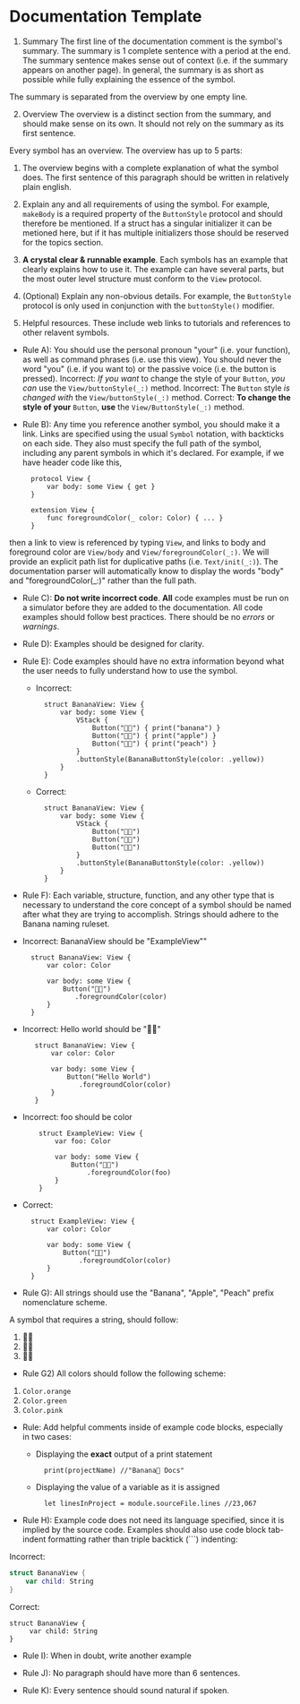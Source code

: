 #  Documentation Template

1. Summary 
The first line of the documentation comment is the symbol's summary. The summary is 1 complete sentence with a period at the end. The summary sentence makes sense out of context (i.e. if the summary appears on another page). In general, the summary is as short as possible while fully explaining the essence of the symbol.

The summary is separated from the overview by one empty line.

2. Overview
The overview is a distinct section from the summary, and should make sense on its own. It should not rely on the summary as its first sentence.

Every symbol has an overview. The overview has up to 5 parts: 
1. The overview begins with a complete explanation of what the symbol does. The first sentence of this paragraph should be written in relatively plain english. 

2. Explain any and all requirements of using the symbol.  For example, `makeBody` is a required property of the `ButtonStyle` protocol and should therefore be mentioned. If a struct has a singular initializer it can be metioned here, but if it has multiple initializers those should be reserved for the topics section. 

3. **A crystal clear & runnable example**. Each symbols has an example that clearly explains how to use it. The example can have several parts, but the most outer level structure must conform to the `View` protocol. 

4. (Optional) Explain any non-obvious details. For example, the `ButtonStyle` protocol is only used in conjunction with the `buttonStyle()` modifier. 

5. Helpful resources. These include web links to tutorials and references to other relavent symbols. 


- Rule A): You should use the personal pronoun "your" (i.e. your function), as well as command phrases (i.e. use this view). You should never the word "you" (i.e. if you want to) or the passive voice (i.e. the button is pressed).
    Incorrect:
        *If you want* to change the style of your `Button`, *you can* use the `View/buttonStyle(_:)` method.
    Incorrect:
        The `Button` style *is changed with* the `View/buttonStyle(_:)` method.
    Correct:
        **To change the style of your** `Button`, **use** the `View/ButtonStyle(_:)` method.


- Rule B): Any time you reference another symbol, you should make it a link. Links are specified using the usual `Symbol` notation, with backticks on each side. They also must specify the full path of the symbol, including any parent symbols in which it's declared. For example, if we have header code like this,

        protocol View {
            var body: some View { get }
        }
        
        extension View {
            func foregroundColor(_ color: Color) { ... }
        }
        
then a link to view is referenced by typing `View`, and links to body and foreground color are `View/body` and `View/foregroundColor(_:)`. We will provide an explicit path list for duplicative paths (i.e. `Text/init(_:)`).  The documentation parser will automatically know to display the words "body" and "foregroundColor(_:)" rather than the full path. 
    

- Rule C): **Do not write incorrect code**. **All** code examples must be run on a simulator before they are added to the documentation. All code examples should follow best practices. There should be no *errors* or *warnings*.


- Rule D): Examples should be designed for clarity.


- Rule E): Code examples should have no extra information beyond what the user needs to fully understand how to use the symbol.
    - Incorrect:
    
            struct BananaView: View {
                var body: some View {
                    VStack {
                        Button("🍌🍌") { print("banana") }
                        Button("🍎🍎") { print("apple") }
                        Button("🍑🍑") { print("peach") }
                    }
                    .buttonStyle(BananaButtonStyle(color: .yellow))
                }
            }
            
    - Correct:
    
            struct BananaView: View {
                var body: some View {
                    VStack {
                        Button("🍌🍌") 
                        Button("🍎🍎") 
                        Button("🍑🍑") 
                    }
                    .buttonStyle(BananaButtonStyle(color: .yellow))
                }
            }


- Rule F): Each variable, structure, function, and any other type that is necessary to understand the core concept of a symbol should be named after what they are trying to accomplish.  Strings should adhere to the Banana naming ruleset. 

 - Incorrect: BananaView should be "ExampleView""
 
         struct BananaView: View {
             var color: Color
             
             var body: some View {
                 Button("🍌🍌")
                    .foregroundColor(color)
             }
         }
         
- Incorrect: Hello world should be "🍌🍌"
         
         struct BananaView: View {
             var color: Color
             
             var body: some View {
                 Button("Hello World")
                    .foregroundColor(color)
             }
         }
         
- Incorrect: foo should be color
                  
          struct ExampleView: View {
              var foo: Color
              
              var body: some View {
                  Button("🍌🍌")
                      .foregroundColor(foo)
              }
          }

- Correct: 

        struct ExampleView: View {
            var color: Color
            
            var body: some View {
                Button("🍌🍌")
                    .foregroundColor(color)
            }
        }


- Rule G): All strings should use the "Banana", "Apple", "Peach" prefix nomenclature scheme. 

A symbol that requires a string, should follow: 
1. 🍌🍌
2. 🍏🍏
3. 🍑🍑


- Rule G2) All colors should follow the following scheme: 

1. `Color.orange` 
2. `Color.green` 
3. `Color.pink`


- Rule: Add helpful comments inside of example code blocks, especially in two cases:
    - Displaying the **exact** output of a print statement
    
            print(projectName) //"Banana🍌 Docs"
        
    - Displaying the value of a variable as it is assigned
        
            let linesInProject = module.sourceFile.lines //23,067


- Rule H): Example code does not need its language specified, since it is implied by the source code. Examples should also use code block tab-indent formatting rather than triple backtick (```) indenting:

Incorrect:
            
 ```swift
 struct BananaView {
     var child: String
}
```

Correct: 

    struct BananaView {
         var child: String
    }


- Rule I): When in doubt, write another example 


- Rule J): No paragraph should have more than 6 sentences. 


- Rule K): Every sentence should sound natural if spoken. 
